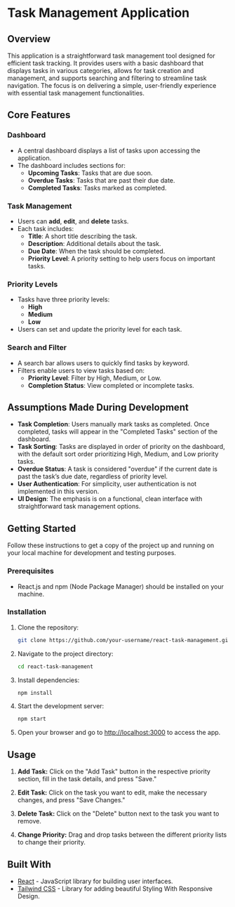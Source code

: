 # Task Management Application

## Overview
This application is a straightforward task management tool designed for efficient task tracking. It provides users with a basic dashboard that displays tasks in various categories, allows for task creation and management, and supports searching and filtering to streamline task navigation. The focus is on delivering a simple, user-friendly experience with essential task management functionalities.

## Core Features
### Dashboard
- A central dashboard displays a list of tasks upon accessing the application.
- The dashboard includes sections for:
  - **Upcoming Tasks**: Tasks that are due soon.
  - **Overdue Tasks**: Tasks that are past their due date.
  - **Completed Tasks**: Tasks marked as completed.

### Task Management
- Users can **add**, **edit**, and **delete** tasks.
- Each task includes:
  - **Title**: A short title describing the task.
  - **Description**: Additional details about the task.
  - **Due Date**: When the task should be completed.
  - **Priority Level**: A priority setting to help users focus on important tasks.

### Priority Levels
- Tasks have three priority levels:
  - **High**
  - **Medium**
  - **Low**
- Users can set and update the priority level for each task.

### Search and Filter
- A search bar allows users to quickly find tasks by keyword.
- Filters enable users to view tasks based on:
  - **Priority Level**: Filter by High, Medium, or Low.
  - **Completion Status**: View completed or incomplete tasks.

## Assumptions Made During Development
- **Task Completion**: Users manually mark tasks as completed. Once completed, tasks will appear in the "Completed Tasks" section of the dashboard.
- **Task Sorting**: Tasks are displayed in order of priority on the dashboard, with the default sort order prioritizing High, Medium, and Low priority tasks.
- **Overdue Status**: A task is considered "overdue" if the current date is past the task’s due date, regardless of priority level.
- **User Authentication**: For simplicity, user authentication is not implemented in this version.
- **UI Design**: The emphasis is on a functional, clean interface with straightforward task management options.



## Getting Started

Follow these instructions to get a copy of the project up and running on your local machine for development and testing purposes.

### Prerequisites

- React.js and npm (Node Package Manager) should be installed on your machine.

### Installation

1. Clone the repository:

   ```bash
   git clone https://github.com/your-username/react-task-management.git
   ```

2. Navigate to the project directory:

   ```bash
   cd react-task-management
   ```

3. Install dependencies:

   ```bash
   npm install
   ```

4. Start the development server:

   ```bash
   npm start
   ```

5. Open your browser and go to [http://localhost:3000](http://localhost:3000) to access the app.

## Usage

1. **Add Task:** Click on the "Add Task" button in the respective priority section, fill in the task details, and press "Save."

2. **Edit Task:** Click on the task you want to edit, make the necessary changes, and press "Save Changes."

3. **Delete Task:** Click on the "Delete" button next to the task you want to remove.

4. **Change Priority:** Drag and drop tasks between the different priority lists to change their priority.

## Built With

- [React](https://reactjs.org/) - JavaScript library for building user interfaces.
- [Tailwind CSS](https://tailwindcss.com/) - Library for adding beautiful Styling With Responsive Design.




